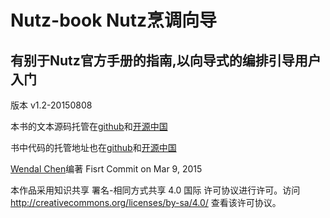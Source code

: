 # Nutz-book Nutz烹调向导

## 有别于Nutz官方手册的指南,以向导式的编排引导用户入门

版本 v1.2-20150808

本书的文本源码托管在[github](https://github.com/wendal/nutz-book)和[开源中国](http://git.oschina.net/wendal/nutz-book)

书中代码的托管地址也在[github](https://github.com/wendal/nutz-book-project)和[开源中国](http://git.oschina.net/wendal/nutz-book-project)

[Wendal Chen](http://wendal.net)编著 Fisrt Commit on Mar 9, 2015

本作品采用知识共享 署名-相同方式共享 4.0 国际 许可协议进行许可。访问 http://creativecommons.org/licenses/by-sa/4.0/ 查看该许可协议。
